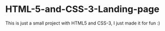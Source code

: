 # HTML-5-and-CSS-3-Landing-page
This is just a small project with HTML5 and CSS-3, I just made it for fun :)
